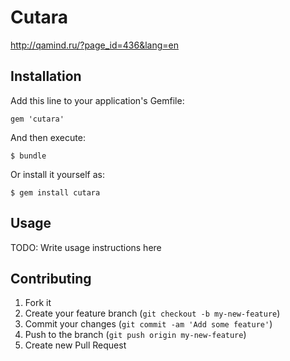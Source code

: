 # Cutara

http://qamind.ru/?page_id=436&lang=en

## Installation

Add this line to your application's Gemfile:

    gem 'cutara'

And then execute:

    $ bundle

Or install it yourself as:

    $ gem install cutara

## Usage

TODO: Write usage instructions here

## Contributing

1. Fork it
2. Create your feature branch (`git checkout -b my-new-feature`)
3. Commit your changes (`git commit -am 'Add some feature'`)
4. Push to the branch (`git push origin my-new-feature`)
5. Create new Pull Request
